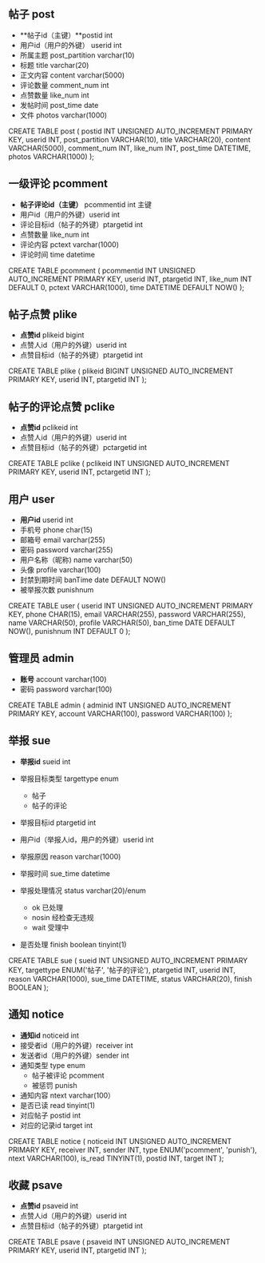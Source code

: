 ## 帖子 post

- **帖子id（主键）**postid int
- 用户id（用户的外键） userid int
- 所属主题  post_partition varchar(10)
- 标题 title varchar(20)
- 正文内容 content varchar(5000) 
- 评论数量 comment_num int
- 点赞数量 like_num int
- 发帖时间 post_time date
- 文件 photos varchar(1000)

CREATE TABLE post (
  postid INT UNSIGNED AUTO_INCREMENT PRIMARY KEY,
  userid INT,
  post_partition VARCHAR(10),
  title VARCHAR(20),
  content VARCHAR(5000),
  comment_num INT,
  like_num INT,
  post_time DATETIME,
  photos VARCHAR(1000)
  );

## 一级评论 pcomment

- **帖子评论id（主键）** pcommentid int 主键
- 用户id（用户的外键）userid int
- 评论目标id（帖子的外键）ptargetid int
- 点赞数量 like_num int
- 评论内容 pctext varchar(1000)
- 评论时间 time datetime

CREATE TABLE pcomment (
pcommentid INT UNSIGNED AUTO_INCREMENT PRIMARY KEY,
userid INT,
ptargetid INT,
like_num INT DEFAULT 0,
pctext VARCHAR(1000),
time DATETIME DEFAULT NOW()
);


## 帖子点赞 plike

- **点赞id**  plikeid bigint
- 点赞人id（用户的外键）userid int
- 点赞目标id（帖子的外键）ptargetid int

CREATE TABLE plike (
  plikeid BIGINT UNSIGNED AUTO_INCREMENT PRIMARY KEY,
  userid INT,
  ptargetid INT
  );

## 帖子的评论点赞 pclike

- **点赞id**  pclikeid int
- 点赞人id（用户的外键）userid int
- 点赞目标id（帖子的外键）pctargetid int

CREATE TABLE pclike (
  pclikeid INT UNSIGNED AUTO_INCREMENT PRIMARY KEY,
  userid INT,
  pctargetid INT
  );

## 用户 user

- **用户id** userid int
- 手机号 phone char(15)
- 邮箱号 email varchar(255)
- 密码 password varchar(255) 
- 用户名称（昵称) name varchar(50)
- 头像 profile  varchar(100)
- 封禁到期时间 banTime date DEFAULT NOW()
- 被举报次数  punishnum 



CREATE TABLE user (
  userid INT UNSIGNED AUTO_INCREMENT PRIMARY KEY,
  phone CHAR(15),
  email VARCHAR(255),
  password VARCHAR(255),
  name VARCHAR(50),
  profile VARCHAR(50),
  ban_time DATE DEFAULT NOW(),
  punishnum INT DEFAULT 0
  );

## 管理员 admin

- **账号** account varchar(100)
- 密码 password varchar(100)

CREATE TABLE admin (
adminid INT UNSIGNED AUTO_INCREMENT PRIMARY KEY,
account VARCHAR(100),
password VARCHAR(100)
);

## 举报 sue

- **举报id** sueid int
- 举报目标类型 targettype enum
  - 帖子
  - 帖子的评论

- 举报目标id  ptargetid int
- 用户id（举报人id，用户的外键）userid int
- 举报原因 reason varchar(1000)
- 举报时间 sue_time datetime
- 举报处理情况 status varchar(20)/enum
  - ok 已处理
  - nosin 经检查无违规
  - wait 受理中
- 是否处理 finish boolean tinyint(1)

CREATE TABLE sue (
sueid INT UNSIGNED AUTO_INCREMENT PRIMARY KEY,
targettype ENUM('帖子', '帖子的评论'),
ptargetid INT,
userid INT,
reason VARCHAR(1000),
sue_time DATETIME,
status VARCHAR(20),
finish BOOLEAN
);

## 通知 notice

- **通知id** noticeid int
- 接受者id（用户的外键）receiver int
- 发送者id（用户的外键）sender int 
- 通知类型 type enum
  - 帖子被评论 pcomment
  - 被惩罚 punish
- 通知内容 ntext varchar(100）
- 是否已读 read tinyint(1)
- 对应帖子 postid int
- 对应的记录id target int

CREATE TABLE notice (
noticeid INT UNSIGNED AUTO_INCREMENT PRIMARY KEY,
receiver INT,
sender INT,
type ENUM('pcomment', 'punish'),
ntext VARCHAR(100),
is_read TINYINT(1),
postid INT,
target INT
);

## 收藏 psave

- **点赞id**  psaveid int
- 点赞人id（用户的外键）userid int
- 点赞目标id（帖子的外键）ptargetid int

CREATE TABLE psave (
psaveid INT UNSIGNED AUTO_INCREMENT PRIMARY KEY,
userid INT,
ptargetid INT
);